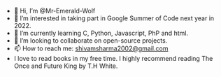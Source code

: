 - 👋 Hi, I’m @Mr-Emerald-Wolf
- 👀 I’m interested in taking part in Google Summer of Code next year in 2022.
- 🌱 I’m currently learning C, Python, Javascript, PhP and html.
- 💞️ I’m looking to collaborate on open-source projects.
- 📫 How to reach me: shivamsharma2002@gmail.com
- I love to read books in my free time. I highly recommend reading The Once and Future King by T.H White.


